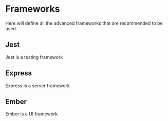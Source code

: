 # Frameworks

Here will define all the advanced frameworks that are recommended to be used. 

## Jest
Jest is a testing framework

## Express
Express is a server framework

## Ember
Ember is a UI framework
